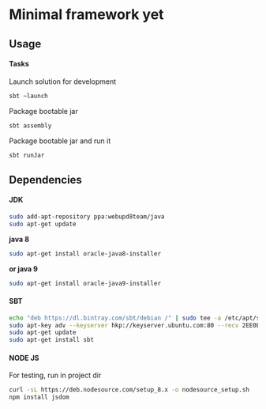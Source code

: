 # Minimal framework yet

## Usage

#### Tasks

Launch solution for development

```bash
sbt ~launch
```

Package bootable jar

```bash
sbt assembly
```

Package bootable jar and run it

```bash
sbt runJar
```

## Dependencies

#### JDK
 
```bash
sudo add-apt-repository ppa:webupd8team/java
sudo apt-get update
```

**java 8**

```bash
sudo apt-get install oracle-java8-installer
```

**or java 9**

```bash
sudo apt-get install oracle-java9-installer
```

#### SBT
 
```bash
echo "deb https://dl.bintray.com/sbt/debian /" | sudo tee -a /etc/apt/sources.list.d/sbt.list
sudo apt-key adv --keyserver hkp://keyserver.ubuntu.com:80 --recv 2EE0EA64E40A89B84B2DF73499E82A75642AC823
sudo apt-get update
sudo apt-get install sbt
```

#### NODE JS 
 
For testing, run in project dir
 
```bash
curl -sL https://deb.nodesource.com/setup_8.x -o nodesource_setup.sh
npm install jsdom
```
 
